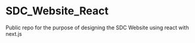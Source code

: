 # SDC_Website_React
Public repo for the purpose of designing the SDC Website using react with next.js
